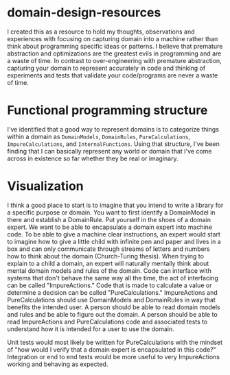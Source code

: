# domain-design-resources

I created this as a resource to hold my thoughts, observations and experiences with focusing on capturing domain into a machine rather than think about programming specific ideas or patterns. I believe that premature abstraction and optimizations are the greatest evils in programming and are a waste of time. In contrast to over-engineering with premature abstraction, capturing your domain to represent accurately in code and thinking of experiments and tests that validate your code/programs are never a waste of time.

# Functional programming structure

I've identified that a good way to represent domains is to categorize things within a domain as `DomainModels`, `DomainRules`, `PureCalculations`, `ImpureCalculations`, and `InternalFunctions`.  Using that structure, I've been finding that I can basically represent any world or domain that I've come across in existence so far whether they be real or imaginary.

# Visualization

I think a good place to start is to imagine that you intend to write a library for a specific purpose or domain. You want to first identify a DomainModel in there and establish a DomainRule. Put yourself in the shoes of a domain expert. We want to be able to encapsulate a domain expert into machine code. To be able to give a machine clear instructions, an expert would start to imagine how to give a little child with infinite pen and paper and lives in a box and can only communicate through streams of letters and numbers how to think about the domain (Church-Turing thesis). When trying to explain to a child a domain, an expert will naturally mentally think about mental domain models and rules of the domain. Code can interface with systems that don't behave the same way all the time, the act of interfacing can be called "ImpureActions." Code that is made to calculate a value or determine a decision can be called "PureCalculations." ImpureActions and PureCalculations should use DomainModels and DomainRules in way that benefits the intended user. A person should be able to read domain models and rules and be able to figure out the domain. A person should be able to read ImpureActions and PureCalculations code and associated tests to understand how it is intended for a user to use the domain.

Unit tests would most likely be written for PureCalculations with the mindset of "how would I verify that a domain expert is encapsulated in this code?" Integration or end to end tests would be more useful to very ImpureActions working and behaving as expected.
